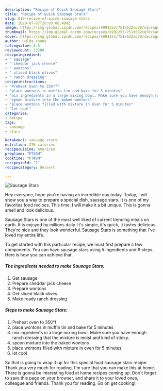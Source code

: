 ```yaml
---
description: "Recipe of Quick Sausage Stars"
title: "Recipe of Quick Sausage Stars"
slug: 610-recipe-of-quick-sausage-stars
date: 2020-07-07T20:00:06.498Z
image: https://img-global.cpcdn.com/recipes/8991253/751x532cq70/sausage-stars-recipe-main-photo.jpg
thumbnail: https://img-global.cpcdn.com/recipes/8991253/751x532cq70/sausage-stars-recipe-main-photo.jpg
cover: https://img-global.cpcdn.com/recipes/8991253/751x532cq70/sausage-stars-recipe-main-photo.jpg
author: Hulda Young
ratingvalue: 4.5
reviewcount: 33209
recipeingredient:
- " sausage"
- " cheddar jack cheese"
- " wontons"
- " sliced black olives"
- " ranch dressing"
recipeinstructions:
- "Preheat oven to 350°f"
- "place wontons in muffin tin and bake for 5 minutes"
- "mix ingredients in a large mixing bowl. Make sure you have enough ranch dressing that the mixture is moist and kind of sticky."
- "spoon mixture into the baked wontons"
- "place wontons filled with mixture in oven for 5 minutes"
- "let cool"
categories:
- Recipe
tags:
- sausage
- stars

katakunci: sausage stars 
nutrition: 276 calories
recipecuisine: American
preptime: "PT30M"
cooktime: "PT48M"
recipeyield: "2"
recipecategory: Dessert

---
```



![Sausage Stars](https://img-global.cpcdn.com/recipes/8991253/751x532cq70/sausage-stars-recipe-main-photo.jpg)

Hey everyone, hope you're having an incredible day today. Today, I will show you a way to prepare a special dish, sausage stars. It is one of my favorites food recipes. This time, I will make it a bit unique. This is gonna smell and look delicious.

Sausage Stars is one of the most well liked of current trending meals on earth. It is enjoyed by millions daily. It's simple, it's quick, it tastes delicious. They're nice and they look wonderful. Sausage Stars is something that I've loved my entire life.




To get started with this particular recipe, we must first prepare a few components. You can have sausage stars using 5 ingredients and 6 steps. Here is how you can achieve that.

<!--inarticleads1-->

##### The ingredients needed to make Sausage Stars:

1. Get  sausage
1. Prepare  cheddar jack cheese
1. Prepare  wontons
1. Get  sliced black olives
1. Make ready  ranch dressing




<!--inarticleads2-->

##### Steps to make Sausage Stars:

1. Preheat oven to 350°f
1. place wontons in muffin tin and bake for 5 minutes
1. mix ingredients in a large mixing bowl. Make sure you have enough ranch dressing that the mixture is moist and kind of sticky.
1. spoon mixture into the baked wontons
1. place wontons filled with mixture in oven for 5 minutes
1. let cool




So that is going to wrap it up for this special food sausage stars recipe. Thank you very much for reading. I'm sure that you can make this at home. There is gonna be interesting food at home recipes coming up. Don't forget to save this page on your browser, and share it to your loved ones, colleague and friends. Thank you for reading. Go on get cooking!
